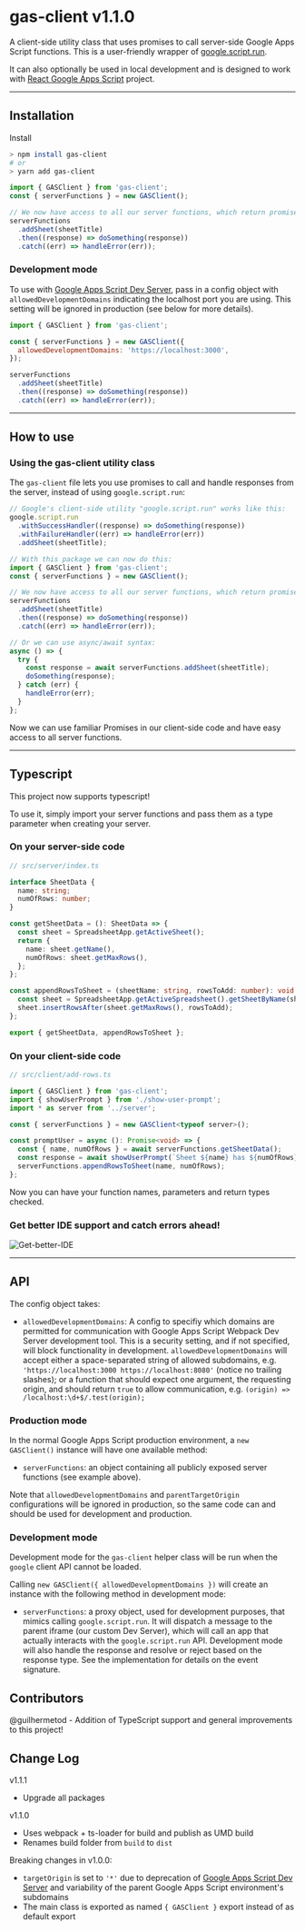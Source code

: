 # gas-client v1.1.0

A client-side utility class that uses promises to call server-side Google Apps Script functions. This is a user-friendly wrapper of [google.script.run](https://developers.google.com/apps-script/guides/html/reference/run).

It can also optionally be used in local development and is designed to work with [React Google Apps Script](https://github.com/enuchi/React-Google-Apps-Script) project.

---

## Installation

Install

```bash
> npm install gas-client
# or
> yarn add gas-client
```

```javascript
import { GASClient } from 'gas-client';
const { serverFunctions } = new GASClient();

// We now have access to all our server functions, which return promises
serverFunctions
  .addSheet(sheetTitle)
  .then((response) => doSomething(response))
  .catch((err) => handleError(err));
```

### Development mode

To use with [Google Apps Script Dev Server](https://github.com/enuchi/Google-Apps-Script-Webpack-Dev-Server), pass in a config object with `allowedDevelopmentDomains` indicating the localhost port you are using. This setting will be ignored in production (see below for more details).

```javascript
import { GASClient } from 'gas-client';

const { serverFunctions } = new GASClient({
  allowedDevelopmentDomains: 'https://localhost:3000',
});

serverFunctions
  .addSheet(sheetTitle)
  .then((response) => doSomething(response))
  .catch((err) => handleError(err));
```

---

## How to use

### Using the gas-client utility class

The `gas-client` file lets you use promises to call and handle responses from the server, instead of using `google.script.run`:

```javascript
// Google's client-side utility "google.script.run" works like this:
google.script.run
  .withSuccessHandler((response) => doSomething(response))
  .withFailureHandler((err) => handleError(err))
  .addSheet(sheetTitle);
```

```javascript
// With this package we can now do this:
import { GASClient } from 'gas-client';
const { serverFunctions } = new GASClient();

// We now have access to all our server functions, which return promises
serverFunctions
  .addSheet(sheetTitle)
  .then((response) => doSomething(response))
  .catch((err) => handleError(err));

// Or we can use async/await syntax:
async () => {
  try {
    const response = await serverFunctions.addSheet(sheetTitle);
    doSomething(response);
  } catch (err) {
    handleError(err);
  }
};
```

Now we can use familiar Promises in our client-side code and have easy access to all server functions.

---

## Typescript

This project now supports typescript!

To use it, simply import your server functions and pass them as a type parameter when creating your server.

### On your server-side code

```typescript
// src/server/index.ts

interface SheetData {
  name: string;
  numOfRows: number;
}

const getSheetData = (): SheetData => {
  const sheet = SpreadsheetApp.getActiveSheet();
  return {
    name: sheet.getName(),
    numOfRows: sheet.getMaxRows(),
  };
};

const appendRowsToSheet = (sheetName: string, rowsToAdd: number): void => {
  const sheet = SpreadsheetApp.getActiveSpreadsheet().getSheetByName(sheetName);
  sheet.insertRowsAfter(sheet.getMaxRows(), rowsToAdd);
};

export { getSheetData, appendRowsToSheet };
```

### On your client-side code

```typescript
// src/client/add-rows.ts

import { GASClient } from 'gas-client';
import { showUserPrompt } from './show-user-prompt';
import * as server from '../server';

const { serverFunctions } = new GASClient<typeof server>();

const promptUser = async (): Promise<void> => {
  const { name, numOfRows } = await serverFunctions.getSheetData();
  const response = await showUserPrompt(`Sheet ${name} has ${numOfRows} rows. How many would you like to add?`);
  serverFunctions.appendRowsToSheet(name, numOfRows);
};
```

Now you can have your function names, parameters and return types checked.

### Get better IDE support and catch errors ahead!

![Get-better-IDE](https://i.imgur.com/gPmOPqX.gif)

---

## API

The config object takes:

- `allowedDevelopmentDomains`: A config to specifiy which domains are permitted for communication with Google Apps Script Webpack Dev Server development tool. This is a security setting, and if not specified, will block functionality in development. `allowedDevelopmentDomains` will accept either a space-separated string of allowed subdomains, e.g. `'https://localhost:3000 https://localhost:8080'` (notice no trailing slashes); or a function that should expect one argument, the requesting origin, and should return `true` to allow communication, e.g. `(origin) => /localhost:\d+$/.test(origin);`

### Production mode

In the normal Google Apps Script production environment, a `new GASClient()` instance will have one available method:

- `serverFunctions`: an object containing all publicly exposed server functions (see example above).

Note that `allowedDevelopmentDomains` and `parentTargetOrigin` configurations will be ignored in production, so the same code can and should be used for development and production.

### Development mode

Development mode for the `gas-client` helper class will be run when the `google` client API cannot be loaded.

Calling `new GASClient({ allowedDevelopmentDomains })` will create an instance with the following method in development mode:

- `serverFunctions`: a proxy object, used for development purposes, that mimics calling `google.script.run`. It will dispatch a message to the parent iframe (our custom Dev Server), which will call an app that actually interacts with the `google.script.run` API. Development mode will also handle the response and resolve or reject based on the response type. See the implementation for details on the event signature.

## Contributors

@guilhermetod - Addition of TypeScript support and general improvements to this project!

## Change Log

v1.1.1
- Upgrade all packages

v1.1.0
- Uses webpack + ts-loader for build and publish as UMD build
- Renames build folder from `build` to `dist`

Breaking changes in v1.0.0:

- `targetOrigin` is set to `'*'` due to deprecation of [Google Apps Script Dev Server](https://github.com/enuchi/Google-Apps-Script-Webpack-Dev-Server) and variability of the parent Google Apps Script environment's subdomains
- The main class is exported as named `{ GASClient }` export instead of as default export
